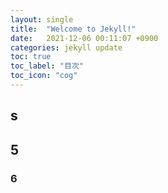 ```yaml
---
layout: single
title:  "Welcome to Jekyll!"
date:   2021-12-06 00:11:07 +0900
categories: jekyll update
toc: true
toc_label: "目次"
toc_icon: "cog"
---
```




## s

## 5

### 6